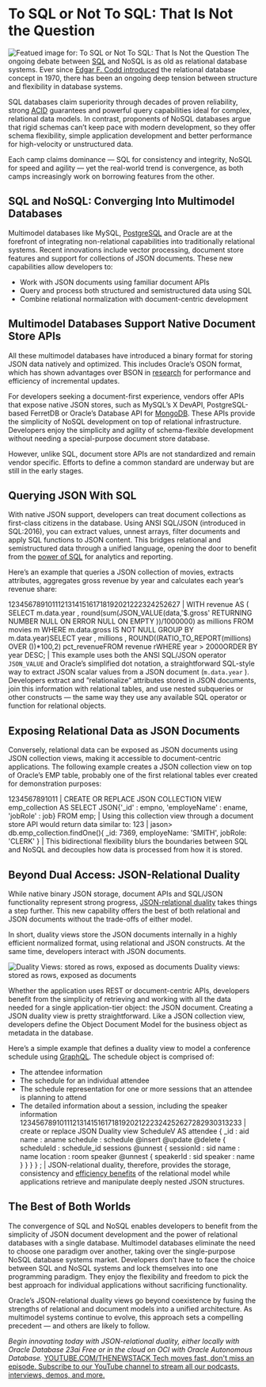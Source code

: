 # To SQL or Not To SQL: That Is Not the Question
![Featued image for: To SQL or Not To SQL: That Is Not the Question](https://cdn.thenewstack.io/media/2025/05/ca3df6a7-to-sql-or-nosql-1024x576.jpg)
The ongoing debate between [SQL](https://roadmap.sh/sql) and NoSQL is as old as relational database systems. Ever since [Edgar F. Codd introduced](https://thenewstack.io/introduction-to-databases/) the relational database concept in 1970, there has been an ongoing deep tension between structure and flexibility in database systems.

SQL databases claim superiority through decades of proven reliability, strong [ACID](https://thenewstack.io/can-nosql-databases-be-acid-compliant/) guarantees and powerful query capabilities ideal for complex, relational data models. In contrast, proponents of NoSQL databases argue that rigid schemas can’t keep pace with modern development, so they offer schema flexibility, simple application development and better performance for high-velocity or unstructured data.

Each camp claims dominance — SQL for consistency and integrity, NoSQL for speed and agility — yet the real-world trend is convergence, as both camps increasingly work on borrowing features from the other.

## SQL and NoSQL: Converging Into Multimodel Databases
Multimodel databases like MySQL, [PostgreSQL](https://roadmap.sh/postgresql-dba) and Oracle are at the forefront of integrating non-relational capabilities into traditionally relational systems. Recent innovations include vector processing, document store features and support for collections of JSON documents. These new capabilities allow developers to:

- Work with JSON documents using familiar document APIs
- Query and process both structured and semistructured data using SQL
- Combine relational normalization with document-centric development
## Multimodel Databases Support Native Document Store APIs
All these multimodel databases have introduced a binary format for storing JSON data natively and optimized. This includes Oracle’s OSON format, which has shown advantages over BSON in [research](https://www.vldb.org/pvldb/vol13/p3059-liu.pdf) for performance and efficiency of incremental updates.

For developers seeking a document-first experience, vendors offer APIs that expose native JSON stores, such as MySQL’s X DevAPI, PostgreSQL-based FerretDB or Oracle’s Database API for [MongoDB](https://www.mongodb.com/cloud/atlas/?utm_content=inline+mention). These APIs provide the simplicity of NoSQL development on top of relational infrastructure. Developers enjoy the simplicity and agility of schema-flexible development without needing a special-purpose document store database.

However, unlike SQL, document store APIs are not standardized and remain vendor specific. Efforts to define a common standard are underway but are still in the early stages.

## Querying JSON With SQL
With native JSON support, developers can treat document collections as first-class citizens in the database. Using ANSI SQL/JSON (introduced in SQL:2016), you can extract values, unnest arrays, filter documents and apply SQL functions to JSON content. This bridges relational and semistructured data through a unified language, opening the door to benefit from the [power of SQL](https://thenewstack.io/3-foundational-principles-for-writing-efficient-sql) for analytics and reporting.

Here’s an example that queries a JSON collection of movies, extracts attributes, aggregates gross revenue by year and calculates each year’s revenue share:

123456789101112131415161718192021222324252627 |
WITH revenue AS ( SELECT m.data.year , round(sum(JSON_VALUE(data,'$.gross' RETURNING NUMBER NULL ON ERROR NULL ON EMPTY ))/1000000) as millions FROM movies m WHERE m.data.gross IS NOT NULL GROUP BY m.data.year)SELECT year , millions , ROUND((RATIO_TO_REPORT(millions) OVER ())*100,2) pct_revenueFROM revenue rWHERE year > 2000ORDER BY year DESC; |
This example uses both the ANSI SQL/JSON operator `JSON_VALUE`
and Oracle’s simplified dot notation, a straightforward SQL-style way to extract JSON scalar values from a JSON document (`m.data.year`
).
Developers extract and ”relationalize” attributes stored in JSON documents, join this information with relational tables, and use nested subqueries or other constructs — the same way they use any available SQL operator or function for relational objects.

## Exposing Relational Data as JSON Documents
Conversely, relational data can be exposed as JSON documents using JSON collection views, making it accessible to document-centric applications. The following example creates a JSON collection view on top of Oracle’s EMP table, probably one of the first relational tables ever created for demonstration purposes:

1234567891011 |
CREATE OR REPLACE JSON COLLECTION VIEW emp_collection AS SELECT JSON{'_id' : empno, 'employeName' : ename, 'jobRole' : job} FROM emp; |
Using this collection view through a document store API would return data similar to:
123 |
jason> db.emp_collection.findOne(){ _id: 7369, employeName: 'SMITH', jobRole: 'CLERK' } |
This bidirectional flexibility blurs the boundaries between SQL and NoSQL and decouples how data is processed from how it is stored.
## Beyond Dual Access: JSON-Relational Duality
While native binary JSON storage, document APIs and SQL/JSON functionality represent strong progress, [JSON-relational duality](https://www.oracle.com/database/json-relational-duality/?source=:ex:pw:::::TNS_ToSQL_April25_A&SC=:ex:pw:::::TNS_ToSQL_April25_A&pcode=) takes things a step further. This new capability offers the best of both relational and JSON documents without the trade-offs of either model.

In short, duality views store the JSON documents internally in a highly efficient normalized format, using relational and JSON constructs. At the same time, developers interact with JSON documents.

![Duality Views: stored as rows, exposed as documents](https://cdn.thenewstack.io/media/2025/05/f2d163c7-json_dvs.jpeg)
Duality views: stored as rows, exposed as documents

Whether the application uses REST or document-centric APIs, developers benefit from the simplicity of retrieving and working with all the data needed for a single application-tier object: the JSON document. Creating a JSON duality view is pretty straightforward. Like a JSON collection view, developers define the Object Document Model for the business object as metadata in the database.

Here’s a simple example that defines a duality view to model a conference schedule using [GraphQL](https://roadmap.sh/graphql). The schedule object is comprised of:

- The attendee information
- The schedule for an individual attendee
- The schedule representation for one or more sessions that an attendee is planning to attend
- The detailed information about a session, including the speaker information
123456789101112131415161718192021222324252627282930313233 |
create or replace JSON Duality view ScheduleV AS attendee { _id : aid name : aname schedule : schedule @insert @update @delete { scheduleId : schedule_id sessions @unnest { sessionId : sid name : name location : room speaker @unnest { speakerId : sid speaker : name } } } } ; |
JSON-relational duality, therefore, provides the storage, consistency and [efficiency benefits](https://thenewstack.io/3-sql-writing-tips-and-tricks-to-enhance-productivity) of the relational model while applications retrieve and manipulate deeply nested JSON structures.
## The Best of Both Worlds
The convergence of SQL and NoSQL enables developers to benefit from the simplicity of JSON document development and the power of relational databases with a single database. Multimodel databases eliminate the need to choose one paradigm over another, taking over the single-purpose NoSQL database systems market. Developers don’t have to face the choice between SQL and NoSQL systems and lock themselves into one programming paradigm. They enjoy the flexibility and freedom to pick the best approach for individual applications without sacrificing functionality.

Oracle’s JSON-relational duality views go beyond coexistence by fusing the strengths of relational and document models into a unified architecture. As multimodel systems continue to evolve, this approach sets a compelling precedent — and others are likely to follow.

*Begin innovating today with JSON-relational duality, either locally with Oracle Database 23ai Free or in the cloud on OCI with Oracle Autonomous Database.*
[
YOUTUBE.COM/THENEWSTACK
Tech moves fast, don't miss an episode. Subscribe to our YouTube
channel to stream all our podcasts, interviews, demos, and more.
](https://youtube.com/thenewstack?sub_confirmation=1)